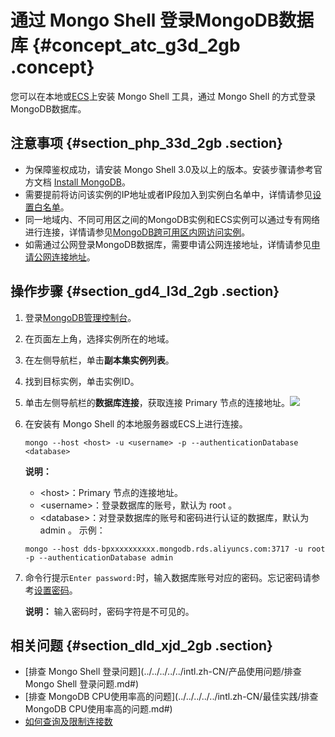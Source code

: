 # 通过 Mongo Shell 登录MongoDB数据库 {#concept_atc_g3d_2gb .concept}

您可以在本地或[ECS](https://www.alibabacloud.com/help/zh/doc-detail/25367.htm)上安装 Mongo Shell 工具，通过 Mongo Shell 的方式登录MongoDB数据库。

## 注意事项 {#section_php_33d_2gb .section}

-   为保障鉴权成功，请安装 Mongo Shell 3.0及以上的版本。安装步骤请参考官方文档 [Install MongoDB](https://docs.mongodb.com/v3.4/installation/)。
-   需要提前将访问该实例的IP地址或者IP段加入到实例白名单中，详情请参见[设置白名单](intl.zh-CN/单节点快速入门/设置白名单.md#)。
-   同一地域内、不同可用区之间的MongoDB实例和ECS实例可以通过专有网络进行连接，详情请参见[MongoDB跨可用区内网访问实例](../../../../../intl.zh-CN/用户指南/连接实例/MongoDB跨可用区内网访问实例.md#)。
-   如需通过公网登录MongoDB数据库，需要申请公网连接地址，详情请参见[申请公网连接地址](intl.zh-CN/单节点快速入门/申请公网连接地址.md#)。

## 操作步骤 {#section_gd4_l3d_2gb .section}

1.  登录[MongoDB管理控制台](https://mongodb.console.aliyun.com/)。
2.  在页面左上角，选择实例所在的地域。
3.  在左侧导航栏，单击**副本集实例列表**。
4.  找到目标实例，单击实例ID。
5.  单击左侧导航栏的**数据库连接**，获取连接 Primary 节点的连接地址。![](http://static-aliyun-doc.oss-cn-hangzhou.aliyuncs.com/assets/img/6664/154745349813741_zh-CN.png)
6.  在安装有 Mongo Shell 的本地服务器或ECS上进行连接。

    ```
    mongo --host <host> -u <username> -p --authenticationDatabase <database>
    ```

    **说明：** 

    -   <host\>：Primary 节点的连接地址。
    -   <username\>：登录数据库的账号，默认为 root 。
    -   <database\>：对登录数据库的账号和密码进行认证的数据库，默认为 admin 。
    示例：

    ```
    mongo --host dds-bpxxxxxxxxxx.mongodb.rds.aliyuncs.com:3717 -u root -p --authenticationDatabase admin
    ```

7.  命令行提示`Enter password:`时，输入数据库账号对应的密码。忘记密码请参考[设置密码](intl.zh-CN/单节点快速入门/设置密码.md#)。

    **说明：** 输入密码时，密码字符是不可见的。


## 相关问题 {#section_dld_xjd_2gb .section}

-   [排查 Mongo Shell 登录问题](../../../../../intl.zh-CN/产品使用问题/排查 Mongo Shell 登录问题.md#)
-   [排查 MongoDB CPU使用率高的问题](../../../../../intl.zh-CN/最佳实践/排查 MongoDB CPU使用率高的问题.md#)
-   [如何查询及限制连接数](../../../../../intl.zh-CN/产品使用问题/如何查询及限制连接数.md#)

